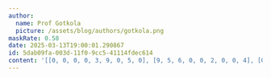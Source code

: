 ```yaml
---
author:
  name: Prof Gotkola
  picture: /assets/blog/authors/gotkola.png
maskRate: 0.58
date: 2025-03-13T19:00:01.290867
id: 5dab09fa-003d-11f0-9cc5-41114fdec614
content: '[[0, 0, 0, 0, 3, 9, 0, 5, 0], [9, 5, 6, 0, 0, 2, 0, 0, 4], [0, 4, 1, 0, 0, 5, 0, 8, 2], [0, 0, 3, 1, 0, 0, 5, 4, 0], [0, 0, 0, 0, 0, 0, 8, 0, 0], [1, 0, 0, 9, 0, 0, 0, 6, 0], [0, 3, 0, 0, 0, 0, 4, 9, 7], [0, 1, 0, 2, 9, 0, 6, 0, 0], [0, 9, 0, 3, 0, 8, 2, 1, 5]]'
---
```

